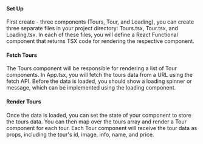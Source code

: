 #### Set Up

First create - three components (Tours, Tour, and Loading), you can create
three separate files in your project directory: Tours.tsx, Tour.tsx, and Loading.tsx.
In each of these files, you will define a React Functional component that returns TSX code
for rendering the respective component.

#### Fetch Tours

The Tours component will be responsible for rendering a list of Tour components.
In App.tsx, you will fetch the tours data from a URL using the fetch API. Before the
data is loaded, you should show a loading spinner or message, which can be implemented
using the loading component.

#### Render Tours

Once the data is loaded, you can set the state of your
component to store the tours data. You can then map over the tours
array and render a Tour component for each tour.
Each Tour component will receive the tour data as props, including the tour's
id, image, info, name, and price.
